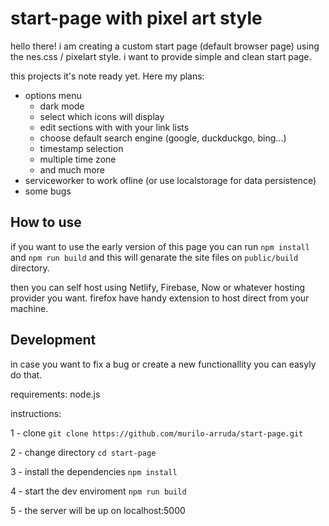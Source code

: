 # start-page with pixel art style

hello there! i am creating a custom start page (default browser page) using the nes.css / pixelart style. i want to provide simple and clean start page.

this projects it's note ready yet. Here my plans:

- options menu
  - dark mode
  - select which icons will display
  - edit sections with with your link lists
  - choose default search engine (google, duckduckgo, bing...)
  - timestamp selection
  - multiple time zone
  - and much more
- serviceworker to work ofline (or use localstorage for data persistence)
- some bugs

## How to use

if you want to use the early version of this page you can run `npm install` and `npm run build` and this will genarate the site files on `public/build` directory.

then you can self host using Netlify, Firebase, Now or whatever hosting provider you want. firefox have handy extension to host direct from your machine.

## Development

in case you want to fix a bug or create a new functionallity you can easyly do that.

requirements: node.js

instructions:

1 - clone `git clone https://github.com/murilo-arruda/start-page.git`

2 - change directory `cd start-page`

3 - install the dependencies `npm install`

4 - start the dev enviroment `npm run build`

5 - the server will be up on localhost:5000
